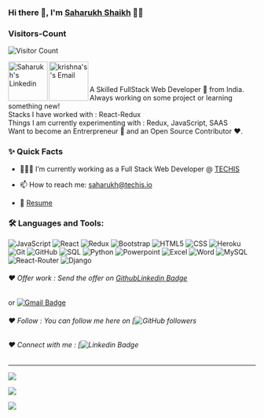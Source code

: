 ### Hi there 👋, I'm [Saharukh Shaikh](https://github.com/SaharukhShaikh) 👨‍💻

### Visitors-Count
![Visitor Count](https://profile-counter.glitch.me/{SaharukhShaikh}/count.svg)
<br>

<a href="https://www.linkedin.com/in/saharukh-shaikh-652b7b157/">
  <img align="left" alt="Saharukh's Linkedin" width="80px" src="https://img.shields.io/badge/LinkedIn-0077B5?style=for-the-badge&logo=linkedin&logoColor=white" />
</a>



<a href="mailto:saharukh@techis.io">
  <img align="left" alt="krishna's's Email" width="80px" src="https://img.shields.io/badge/Gmail-D14836?style=for-the-badge&logo=gmail&logoColor=white" />
</a>


<br />

<br/>

<p>
A Skilled FullStack Web Developer 🚀 from India. Always working on some project or learning something new!
<br/>
Stacks I have worked with : React-Redux
<br/>  
Things I am currently experimenting with : Redux, JavaScript, SAAS
<br/>
Want to become an Entrerpreneur 💸 and an Open Source Contributor ❤️.
</p>


  
  
### ✨ Quick Facts

- 👨🏽‍💻 I’m currently working as a Full Stack Web Developer @ [TECHIS](https://techis.io/)

- 📫 How to reach me: saharukh@techis.io
- 📝 [Resume](https://saharukh-portfolio.herokuapp.com/)

### 🛠️ Languages and Tools:

![JavaScript](https://img.shields.io/badge/JavaScript-F7DF1E?style=for-the-badge&logo=javascript&logoColor=black)
![React](https://img.shields.io/badge/C%2B%2B-00599C?style=for-the-badge&logo=c%2B%2B&logoColor=white)
![Redux](https://img.shields.io/badge/Redux-593D88?style=for-the-badge&logo=redux&logoColor=white)
![Bootstrap](https://img.shields.io/badge/Bootstrap-563D7C?style=for-the-badge&logo=bootstrap&logoColor=white)
![HTML5](	https://img.shields.io/badge/HTML-239120?style=for-the-badge&logo=html5&logoColor=white)
![CSS](https://img.shields.io/badge/CSS-239120?&style=for-the-badge&logo=css3&logoColor=white)
![Heroku](https://img.shields.io/badge/Heroku-430098?style=for-the-badge&logo=heroku&logoColor=white)
![Git](https://img.shields.io/badge/-Git-black?style=flat-square&logo=git)
![GitHub](https://img.shields.io/badge/-GitHub-black?style=flat-square&logo=github)
![SQL](https://img.shields.io/badge/SQLite-07405E?style=for-the-badge&logo=sqlite&logoColor=white)
![Python](https://img.shields.io/badge/Python-3776AB?style=for-the-badge&logo=python&logoColor=white)
![Powerpoint](https://img.shields.io/badge/Microsoft_PowerPoint-B7472A?style=for-the-badge&logo=microsoft-powerpoint&logoColor=white)
![Excel](https://img.shields.io/badge/Microsoft_Excel-217346?style=for-the-badge&logo=microsoft-excel&logoColor=white)
![Word](https://img.shields.io/badge/Microsoft_Word-2B579A?style=for-the-badge&logo=microsoft-word&logoColor=white)
![MySQL](https://img.shields.io/badge/MySQL-00000F?style=for-the-badge&logo=mysql&logoColor=white)
![React-Router](https://img.shields.io/badge/React_Router-CA4245?style=for-the-badge&logo=react-router&logoColor=white)
![Django](https://img.shields.io/badge/Django-092E20?style=for-the-badge&logo=django&logoColor=white)



###### ❤️ Offer work : Send the offer on [Github](https://github.com/SaharukhShaikh)[Linkedin Badge](https://www.linkedin.com/in/saharukh-shaikh-652b7b157/)
or [![Gmail Badge](https://img.shields.io/badge/-saharukh@techis.io-c14438?style=flat-square&logo=Gmail&logoColor=white&link=mailto:saharukh@techis.io)](mailto:saharukh@techis.io)


###### ❤️ Follow : You can follow me here on [![GitHub followers](https://github.com/SaharukhShaikh)

###### ❤️ Connect with me : [![Linkedin Badge](https://www.linkedin.com/in/saharukh-shaikh-652b7b157/)


----------------------------------------------------------

![](https://github-readme-stats.vercel.app/api?username=SaharukhShaikh&theme=blue-green)


![](https://github-readme-stats.vercel.app/api/top-langs/?username=SaharukhShaikh&theme=blue-green)


![](https://img.shields.io/badge/Maintained%3F-yes-green.svg)

<!---
SaharukhShaikh/SaharukhShaikh is a ✨ special ✨ repository because its `README.md` (this file) appears on your GitHub profile.
You can click the Preview link to take a look at your changes.
--->
